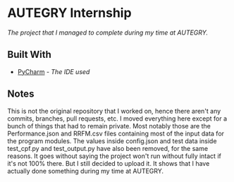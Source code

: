 # AUTEGRY Internship

*The project that I managed to complete during my time at AUTEGRY.*

## Built With

* [PyCharm](https://www.jetbrains.com/pycharm/) - *The IDE used*

## Notes

This is not the original repository that I worked on, hence there aren't any commits, branches, pull requests, etc.
I moved everything here except for a bunch of things that had to remain private. Most notably those are the 
Performance.json and RRFM.csv files containing most of the input data for the program modules. The values inside 
config.json and test data inside test_cpf.py and test_output.py have also been removed, for the same reasons. It goes 
without saying the project won't run without fully intact if it's not 100% there. But I still decided to upload it. It 
shows that I have actually done something during my time at AUTEGRY.
